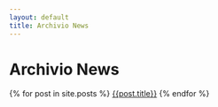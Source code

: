 ```yaml
---
layout: default
title: Archivio News
---
```


# Archivio News

{% for post in site.posts %}
[{{post.title}}]({{post.url}})
{% endfor %}